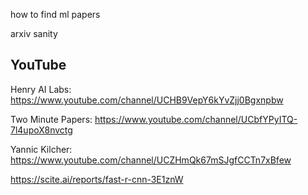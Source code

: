 how to find ml papers


arxiv sanity



## YouTube

Henry AI Labs: https://www.youtube.com/channel/UCHB9VepY6kYvZjj0Bgxnpbw


Two Minute Papers: https://www.youtube.com/channel/UCbfYPyITQ-7l4upoX8nvctg


Yannic Kilcher: https://www.youtube.com/channel/UCZHmQk67mSJgfCCTn7xBfew




https://scite.ai/reports/fast-r-cnn-3E1znW


